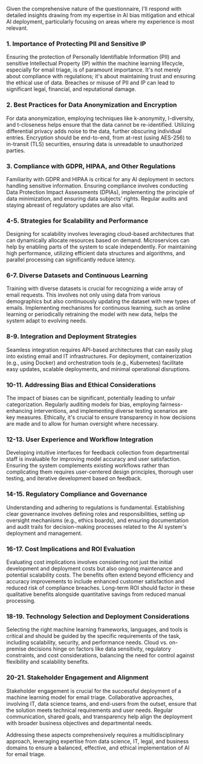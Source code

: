 Given the comprehensive nature of the questionnaire, I'll respond with detailed insights drawing from my expertise in AI bias mitigation and ethical AI deployment, particularly focusing on areas where my experience is most relevant.

### 1. Importance of Protecting PII and Sensitive IP

Ensuring the protection of Personally Identifiable Information (PII) and sensitive Intellectual Property (IP) within the machine learning lifecycle, especially for email triage, is of paramount importance. It's not merely about compliance with regulations; it's about maintaining trust and ensuring the ethical use of data. Breaches or misuse of PII and IP can lead to significant legal, financial, and reputational damage.

### 2. Best Practices for Data Anonymization and Encryption

For data anonymization, employing techniques like k-anonymity, l-diversity, and t-closeness helps ensure that the data cannot be re-identified. Utilizing differential privacy adds noise to the data, further obscuring individual entries. Encryption should be end-to-end, from at-rest (using AES-256) to in-transit (TLS) securities, ensuring data is unreadable to unauthorized parties.

### 3. Compliance with GDPR, HIPAA, and Other Regulations

Familiarity with GDPR and HIPAA is critical for any AI deployment in sectors handling sensitive information. Ensuring compliance involves conducting Data Protection Impact Assessments (DPIAs), implementing the principle of data minimization, and ensuring data subjects' rights. Regular audits and staying abreast of regulatory updates are also vital.

### 4-5. Strategies for Scalability and Performance

Designing for scalability involves leveraging cloud-based architectures that can dynamically allocate resources based on demand. Microservices can help by enabling parts of the system to scale independently. For maintaining high performance, utilizing efficient data structures and algorithms, and parallel processing can significantly reduce latency.

### 6-7. Diverse Datasets and Continuous Learning

Training with diverse datasets is crucial for recognizing a wide array of email requests. This involves not only using data from various demographics but also continuously updating the dataset with new types of emails. Implementing mechanisms for continuous learning, such as online learning or periodically retraining the model with new data, helps the system adapt to evolving needs.

### 8-9. Integration and Deployment Strategies

Seamless integration requires API-based architectures that can easily plug into existing email and IT infrastructures. For deployment, containerization (e.g., using Docker) and orchestration tools (e.g., Kubernetes) facilitate easy updates, scalable deployments, and minimal operational disruptions.

### 10-11. Addressing Bias and Ethical Considerations

The impact of biases can be significant, potentially leading to unfair categorization. Regularly auditing models for bias, employing fairness-enhancing interventions, and implementing diverse testing scenarios are key measures. Ethically, it's crucial to ensure transparency in how decisions are made and to allow for human oversight where necessary.

### 12-13. User Experience and Workflow Integration

Developing intuitive interfaces for feedback collection from departmental staff is invaluable for improving model accuracy and user satisfaction. Ensuring the system complements existing workflows rather than complicating them requires user-centered design principles, thorough user testing, and iterative development based on feedback.

### 14-15. Regulatory Compliance and Governance

Understanding and adhering to regulations is fundamental. Establishing clear governance involves defining roles and responsibilities, setting up oversight mechanisms (e.g., ethics boards), and ensuring documentation and audit trails for decision-making processes related to the AI system's deployment and management.

### 16-17. Cost Implications and ROI Evaluation

Evaluating cost implications involves considering not just the initial development and deployment costs but also ongoing maintenance and potential scalability costs. The benefits often extend beyond efficiency and accuracy improvements to include enhanced customer satisfaction and reduced risk of compliance breaches. Long-term ROI should factor in these qualitative benefits alongside quantitative savings from reduced manual processing.

### 18-19. Technology Selection and Deployment Considerations

Selecting the right machine learning frameworks, languages, and tools is critical and should be guided by the specific requirements of the task, including scalability, security, and performance needs. Cloud vs. on-premise decisions hinge on factors like data sensitivity, regulatory constraints, and cost considerations, balancing the need for control against flexibility and scalability benefits.

### 20-21. Stakeholder Engagement and Alignment

Stakeholder engagement is crucial for the successful deployment of a machine learning model for email triage. Collaborative approaches, involving IT, data science teams, and end-users from the outset, ensure that the solution meets technical requirements and user needs. Regular communication, shared goals, and transparency help align the deployment with broader business objectives and departmental needs.

Addressing these aspects comprehensively requires a multidisciplinary approach, leveraging expertise from data science, IT, legal, and business domains to ensure a balanced, effective, and ethical implementation of AI for email triage.